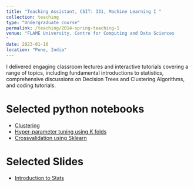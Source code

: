 ```yaml
---
title: "Teaching Assistant, CSIT: 331, Machine Learning I "
collection: teaching
type: "Undergraduate course"
permalink: /teaching/2014-spring-teaching-1
venue: "FLAME University, Centre for Computing and Data Sciences
"
date: 2023-01-10
location: "Pune, India"
---
```


I delivered engaging classroom lectures and interactive tutorials covering a range of topics, including fundamental introductions to statistics, comprehensive discussions on Decision Trees and Clustering Algorithms, and coding tutorials. 

Selected python notebooks
======

* [Clustering](https://colab.research.google.com/drive/1D1lMDXLzmqnYB_tV0s-5AfJrP4Vukn-w?usp=sharing)
* [Hyper-parameter tuning using K folds](https://colab.research.google.com/drive/10PzoUDTlR8AlC9ojkYWxoJNT-R9oRR8y?usp=sharing)
* [Crossvalidation using Sklearn](https://colab.research.google.com/drive/1URMmB-0LOAe-yCddTrRmOVAojfLr6g91?usp=sharing)

Selected Slides
======

* [Introduction to Stats](https://docs.google.com/presentation/d/1-LtoUSzoxx6lGNCpTPhrOnkIXYCAVul1aNp6XQYFXP0/edit?usp=sharing)

